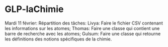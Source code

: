 # GLP-laChimie

Mardi 11 février:
  Répartition des tâches:
    Livya: Faire le fichier CSV contenant les informations sur les atomes;
    Thomas: Faire une classe qui contient une barre de recherche avec les atomes;
    Gulsum: Faire une classe qui retourne les définitions des notions spécifiques de la chimie.
